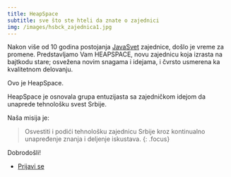 ```yaml
---
title: HeapSpace
subtitle: sve što ste hteli da znate o zajednici
img: /images/hsbck_zajednica1.jpg
---
```


Nakon više od 10 godina postojanja [JavaSvet](http://javasvet.rs) zajednice, došlo je vreme za promene.
Predstavljamo Vam HEAPSPACE, novu zajednicu koja izrasta na bajtkodu stare;
osvežena novim snagama i idejama, i čvrsto usmerena ka kvalitetnom delovanju.

Ovo je HeapSpace.

HeapSpace je osnovala grupa entuzijasta sa zajedničkom idejom da unaprede
tehnološku svest Srbije.

Naša misija je:

> Osvestiti i podići tehnološku zajednicu Srbije kroz kontinualno unapređenje
> znanja i deljenje iskustava.
{: .focus}

Dobrodošli!


<ul class="actions vertical">
	<li><a href="/prijava.html" class="button fit special">Prijavi se</a></li>
</ul>